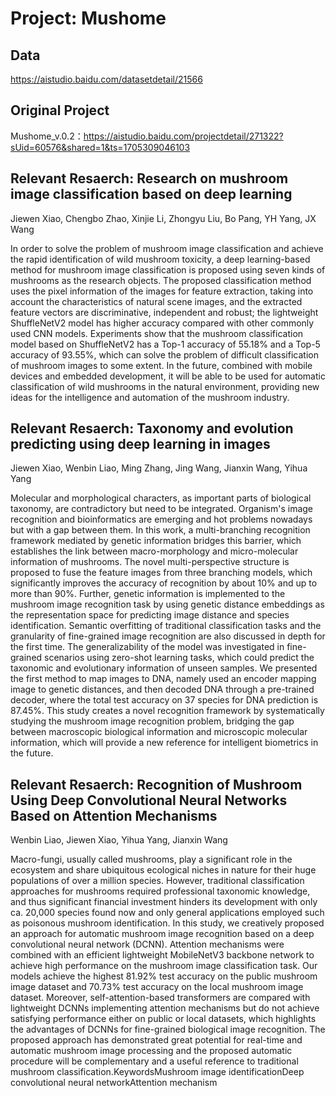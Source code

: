 # Project: Mushome

## Data
https://aistudio.baidu.com/datasetdetail/21566

## Original Project
Mushome_v.0.2：https://aistudio.baidu.com/projectdetail/271322?sUid=60576&shared=1&ts=1705309046103

## Relevant Resaerch: Research on mushroom image classification based on deep learning
Jiewen Xiao, Chengbo Zhao, Xinjie Li, Zhongyu Liu, Bo Pang, YH Yang, JX Wang

In order to solve the problem of mushroom image classification and achieve the rapid identification of wild mushroom toxicity, a deep learning-based method for mushroom image classification is proposed using seven kinds of mushrooms as the research objects. The proposed classification method uses the pixel information of the images for feature extraction, taking into account the characteristics of natural scene images, and the extracted feature vectors are discriminative, independent and robust; the lightweight ShuffleNetV2 model has higher accuracy compared with other commonly used CNN models. Experiments show that the mushroom classification model based on ShuffleNetV2 has a Top-1 accuracy of 55.18% and a Top-5 accuracy of 93.55%, which can solve the problem of difficult classification of mushroom images to some extent. In the future, combined with mobile devices and embedded development, it will be able to be used for automatic classification of wild mushrooms in the natural environment, providing new ideas for the intelligence and automation of the mushroom industry.

## Relevant Resaerch: Taxonomy and evolution predicting using deep learning in images
Jiewen Xiao, Wenbin Liao, Ming Zhang, Jing Wang, Jianxin Wang, Yihua Yang

Molecular and morphological characters, as important parts of biological taxonomy, are contradictory but need to be integrated. Organism's image recognition and bioinformatics are emerging and hot problems nowadays but with a gap between them. In this work, a multi-branching recognition framework mediated by genetic information bridges this barrier, which establishes the link between macro-morphology and micro-molecular information of mushrooms. The novel multi-perspective structure is proposed to fuse the feature images from three branching models, which significantly improves the accuracy of recognition by about 10% and up to more than 90%. Further, genetic information is implemented to the mushroom image recognition task by using genetic distance embeddings as the representation space for predicting image distance and species identification. Semantic overfitting of traditional classification tasks and the granularity of fine-grained image recognition are also discussed in depth for the first time. The generalizability of the model was investigated in fine-grained scenarios using zero-shot learning tasks, which could predict the taxonomic and evolutionary information of unseen samples. We presented the first method to map images to DNA, namely used an encoder mapping image to genetic distances, and then decoded DNA through a pre-trained decoder, where the total test accuracy on 37 species for DNA prediction is 87.45%. This study creates a novel recognition framework by systematically studying the mushroom image recognition problem, bridging the gap between macroscopic biological information and microscopic molecular information, which will provide a new reference for intelligent biometrics in the future.

## Relevant Resaerch: Recognition of Mushroom Using Deep Convolutional Neural Networks Based on Attention Mechanisms
Wenbin Liao, Jiewen Xiao, Yihua Yang, Jianxin Wang

Macro-fungi, usually called mushrooms, play a significant role in the ecosystem and share ubiquitous ecological niches in nature for their huge populations of over a million species. However, traditional classification approaches for mushrooms required professional taxonomic knowledge, and thus significant financial investment hinders its development with only ca. 20,000 species found now and only general applications employed such as poisonous mushroom identification. In this study, we creatively proposed an approach for automatic mushroom image recognition based on a deep convolutional neural network (DCNN). Attention mechanisms were combined with an efficient lightweight MobileNetV3 backbone network to achieve high performance on the mushroom image classification task. Our models achieve the highest 81.92% test accuracy on the public mushroom image dataset and 70.73% test accuracy on the local mushroom image dataset. Moreover, self-attention-based transformers are compared with lightweight DCNNs implementing attention mechanisms but do not achieve satisfying performance either on public or local datasets, which highlights the advantages of DCNNs for fine-grained biological image recognition. The proposed approach has demonstrated great potential for real-time and automatic mushroom image processing and the proposed automatic procedure will be complementary and a useful reference to traditional mushroom classification.KeywordsMushroom image identificationDeep convolutional neural networkAttention mechanism




